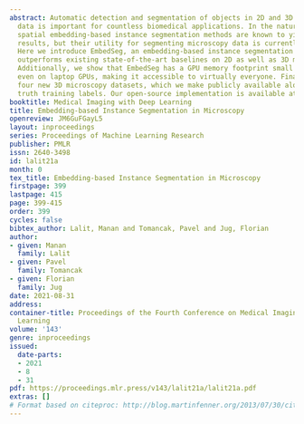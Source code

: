 ```yaml
---
abstract: Automatic detection and segmentation of objects in 2D and 3D microscopy
  data is important for countless biomedical applications. In the natural image domain,
  spatial embedding-based instance segmentation methods are known to yield high-quality
  results, but their utility for segmenting microscopy data is currently little researched.
  Here we introduce EmbedSeg, an embedding-based instance segmentation method which
  outperforms existing state-of-the-art baselines on 2D as well as 3D microscopy datasets.
  Additionally, we show that EmbedSeg has a GPU memory footprint small enough to train
  even on laptop GPUs, making it accessible to virtually everyone. Finally, we introduce
  four new 3D microscopy datasets, which we make publicly available alongside ground
  truth training labels. Our open-source implementation is available at https://github.com/juglab/EmbedSeg.
booktitle: Medical Imaging with Deep Learning
title: Embedding-based Instance Segmentation in Microscopy
openreview: JM6GuFGayL5
layout: inproceedings
series: Proceedings of Machine Learning Research
publisher: PMLR
issn: 2640-3498
id: lalit21a
month: 0
tex_title: Embedding-based Instance Segmentation in Microscopy
firstpage: 399
lastpage: 415
page: 399-415
order: 399
cycles: false
bibtex_author: Lalit, Manan and Tomancak, Pavel and Jug, Florian
author:
- given: Manan
  family: Lalit
- given: Pavel
  family: Tomancak
- given: Florian
  family: Jug
date: 2021-08-31
address:
container-title: Proceedings of the Fourth Conference on Medical Imaging with Deep
  Learning
volume: '143'
genre: inproceedings
issued:
  date-parts:
  - 2021
  - 8
  - 31
pdf: https://proceedings.mlr.press/v143/lalit21a/lalit21a.pdf
extras: []
# Format based on citeproc: http://blog.martinfenner.org/2013/07/30/citeproc-yaml-for-bibliographies/
---
```

